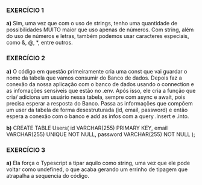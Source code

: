 ### EXERCÍCIO 1

**a)** Sim, uma vez que com o uso de strings, tenho uma quantidade de possibilidades MUITO maior que uso apenas de números. Com string, além do uso de números e letras, também podemos usar caracteres especiais, como &, @, *, entre outros.

### EXERCÍCIO 2

**a)** O código em questão primeiramente cria uma const que vai guardar o nome da tabela que vamos consumir do Banco de dados. Depois faz a conexão da nossa aplicação com o banco de dados usando o connection e as infomações sensíveis que estão no .env. Após isso, ele cria a função que cria/ adiciona um usuário nessa tabela, sempre com async e await, pois precisa esperar a resposta do Banco. Passa as informações que compõem um user da tabela de forma desestruturada (id, email, password) e então espera a conexão com o banco e add as infos com a query .insert e .into.

**b)** 
CREATE TABLE Users(
id VARCHAR(255) PRIMARY KEY,
email VARCHAR(255) UNIQUE NOT NULL,
password VARCHAR(255) NOT NULL
);

### EXERCÍCIO 3

**a)** Ela força o Typescript a tipar aquilo como string, uma vez que ele pode voltar como undefined, o que acaba gerando um errinho de tipagem que atrapalha a sequencia do código.